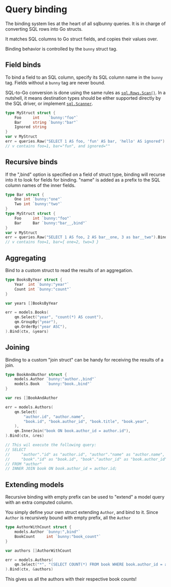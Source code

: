 # Query binding

The binding system lies at the heart of all sqlbunny queries. It is in charge of converting SQL rows into Go structs.

It matches SQL columns to Go struct fields, and copies their values over.

Binding behavior is controlled by the `bunny` struct tag.

## Field binds

To bind a field to an SQL column, specify its SQL column name in the `bunny` tag. Fields without a `bunny` tag are never bound.

SQL-to-Go conversion is done using the same rules as [`sql.Rows.Scan()`](https://golang.org/pkg/database/sql/#Rows.Scan). In a nutshell, it means destination types should be either supported directly by the SQL driver, or implement [`sql.Scanner`](https://golang.org/pkg/database/sql/#Scanner).

```go
type MyStruct struct {
    Foo     int    `bunny:"foo"`
    Bar     string `bunny:"bar"`
    Ignored string
}
var v MyStruct
err = queries.Raw("SELECT 1 AS foo, 'fun' AS bar, 'hello' AS ignored").Bind(ctx, &v)
// v contains foo=1, bar="fun", and ignored=""
```

## Recursive binds

If the ",bind" option is specified on a field of struct type, binding will recurse into it
to look for fields for binding. "name" is added as a prefix to the SQL column names
of the inner fields.

```go
type Bar struct {
    One int `bunny:"one"`
    Two int `bunny:"two"`
}
type MyStruct struct {
    Foo     int `bunny:"foo"`
    Bar     Bar `bunny:"bar__,bind"`
}
var v MyStruct
err = queries.Raw("SELECT 1 AS foo, 2 AS bar__one, 3 as bar__two").Bind(ctx, &v)
// v contains foo=1, bar={ one=2, two=3 }
```

## Aggregating

Bind to a custom struct to read the results of an aggregation.
```go
type BooksByYear struct {
    Year  int `bunny:"year"`
    Count int `bunny:"count"`
}

var years []BooksByYear

err = models.Books(
    qm.Select("year", "count(*) AS count"),
    qm.GroupBy("year"),
    qm.OrderBy("year ASC"),
).Bind(ctx, &years)
```

## Joining

Binding to a custom "join struct" can be handy for receiving the results of a join.

```go
type BookAndAuthor struct {
    models.Author `bunny:"author.,bind"`
    models.Book   `bunny:"book.,bind"`
}

var res []BookAndAuthor

err = models.Authors(
    qm.Select(
        "author.id", "author.name",
        "book.id", "book.author_id", "book.title", "book.year",
    ),
    qm.InnerJoin("book ON book.author_id = author.id"),
).Bind(ctx, &res)

// This wil execute the following query:
// SELECT 
//     "author"."id" as "author.id", "author"."name" as "author.name",
//     "book"."id" as "book.id", "book"."author_id" as "book.author_id", "book"."title" as "book.title", "book"."year" as "book.year"
// FROM "author"
// INNER JOIN book ON book.author_id = author.id;
```

## Extending models

Recursive binding with empty prefix can be used to "extend" a model query with an extra computed column.

You simply define your own struct extending `Author`, and bind to it. Since `Author` is recursively bound with empty prefix, all the `Author` 

```go
type AuthorWithCount struct {
    models.Author `bunny:",bind"`
    BookCount     int `bunny:"book_count"`
}

var authors []AuthorWithCount

err = models.Authors(
    qm.Select("*", "(SELECT COUNT(*) FROM book WHERE book.author_id = author.id) AS book_count"),
).Bind(ctx, &authors)
```

This gives us all the authors with their respective book counts!
